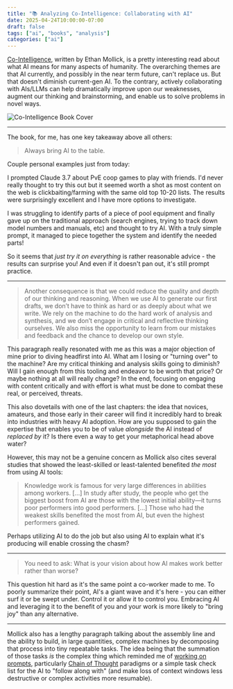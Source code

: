 ```yaml
---
title: "📚 Analyzing Co-Intelligence: Collaborating with AI"
date: 2025-04-24T10:00:00-07:00
draft: false
tags: ["ai", "books", "analysis"]
categories: ["ai"]
---
```


[Co-Intelligence](https://www.penguinrandomhouse.com/books/741805/co-intelligence-by-ethan-mollick/), written by Ethan Mollick, is a pretty interesting read about what AI means for many aspects of humanity. The overarching themes are that AI currently, and possibly in the near term future, can't replace us. But that doesn't diminish current-gen AI. To the contrary, actively collaborating with AIs/LLMs can help dramatically improve upon our weaknesses, augment our thinking and brainstorming, and enable us to solve problems in novel ways.

![Co-Intelligence Book Cover](/images/co-intelligence-cover.jpg)

---

The book, for me, has one key takeaway above all others:

> Always bring AI to the table.

Couple personal examples just from today:

I prompted Claude 3.7 about PvE coop games to play with friends. I'd never really thought to try this out but it seemed worth a shot as most content on the web is clickbaiting/farming with the same old top 10-20 lists. The results were surprisingly excellent and I have more options to investigate.

I was struggling to identify parts of a piece of pool equipment and finally gave up on the traditional approach (search engines, trying to track down model numbers and manuals, etc) and thought to try AI. With a truly simple prompt, it managed to piece together the system and identify the needed parts!

So it seems that _just try it on everything_ is rather reasonable advice - the results can surprise you! And even if it doesn't pan out, it's still prompt practice.

---

> Another consequence is that we could reduce the quality and depth of our thinking and reasoning. When we use AI to generate our first drafts, we don’t have to think as hard or as deeply about what we write. We rely on the machine to do the hard work of analysis and synthesis, and we don’t engage in critical and reflective thinking ourselves. We also miss the opportunity to learn from our mistakes and feedback and the chance to develop our own style.

This paragraph really resonated with me as this was a major objection of mine prior to diving headfirst into AI. What am I losing or "turning over" to the machine? Are my critical thinking and analysis skills going to diminish? Will I gain enough from this tooling and endeavor to be worth that price? Or maybe nothing at all will really change? In the end, focusing on engaging with content critically and with effort is what must be done to combat these real, or perceived, threats.

This also dovetails with one of the last chapters: the idea that novices, amateurs, and those early in their career will find it incredibly hard to break into industries with heavy AI adoption. How are you supposed to gain the expertise that enables you to be of value _alongside_ the AI instead of _replaced by_ it? Is there even a way to get your metaphorical head above water?

However, this may not be a genuine concern as Mollick also cites several studies that showed the least-skilled or least-talented benefited _the most_ from using AI tools:

> Knowledge work is famous for very large differences in abilities among workers. [...] In study after study, the people who get the biggest boost from AI are those with the lowest initial ability—it turns poor performers into good performers. [...] Those who had the weakest skills benefited the most from AI, but even the highest performers gained.

Perhaps utilizing AI to do the job but also using AI to explain what it's producing will enable crossing the chasm?

---

> You need to ask: What is your vision about how AI makes work better rather than worse? 

This question hit hard as it's the same point a co-worker made to me. To poorly summarize their point, AI's a giant wave and it's here - you can either surf it or be swept under. Control it or allow it to control you. Embracing AI and leveraging it to the benefit of you and your work is more likely to "bring joy" than any alternative.

---

Mollick also has a lengthy paragraph talking about the assembly line and the ability to build, in large quantities, complex machines by decomposing that process into tiny repeatable tasks. The idea being that the summation of those tasks _is_ the complex thing which reminded me of [working on prompts](./prompt-engineering-speaking-ai-language.md), particularly [Chain of Thought](https://arxiv.org/abs/2210.03493) paradigms or a simple task check list for the AI to "follow along with" (and make loss of context windows less destructive or complex activities more resumable).
